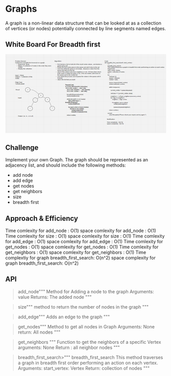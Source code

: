 # Graphs
<!-- Short summary or background information -->
A graph is a non-linear data structure that can be looked at as a collection of vertices (or nodes) potentially connected by line segments named edges.

## White Board For Breadth first
![](../../graphbreadthfirst.png)

## Challenge
<!-- Description of the challenge -->
Implement your own Graph. The graph should be represented as an adjacency list, and should include the following methods:
* add node
* add edge
* get nodes
* get neighbors
* size
* breadth first



## Approach & Efficiency
<!-- What approach did you take? Why? What is the Big O space/time for this approach? -->
Time comlexity for add_node : O(1)
space comlexity for add_node : O(1)
Time comlexity for size : O(1)
space comlexity for size : O(1)
Time comlexity for add_edge : O(1)
space comlexity for add_edge : O(1)
Time comlexity for get_nodes : O(1)
space comlexity for get_nodes : O(1)
Time comlexity for get_neighbors : O(1)
space comlexity for get_neighbors : O(1)
Time complextiy for graph breadth_first_search: O(n^2)
space complexity for graph breadth_first_search: O(n^2)




## API
<!-- Description of each method publicly available in each of your hashtable -->

>add_node"""
      Method for Adding a node to the graph
      Arguments: value
      Returns: The added node
    """

>size"""
    method to return the number of nodes in the graph
    """

>add_edge"""
    Adds an edge to the graph
    """

>get_nodes"""
    Method to get all nodes in Graph
    Arguments: None
    return: All nodes
    """


>get_neighbors    """
    Function to get the neighbors of a specific Vertex
    arguments: None
    Return : all neighbor nodes
     """


>breadth_first_search>"""
    breadth_first_search
    This method traverses a graph in breadth first order performing an action on each vertex.
    Arguments:
    start_vertex: Vertex
    Return: collection of nodes
    """



